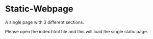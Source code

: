 # Static-Webpage
A single page with 3 different sections.

Please open the index.html file and this will load the single static page.
